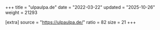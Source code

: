 +++
title = "ulpaulpa.de"
date = "2022-03-22"
updated = "2025-10-26"
weight = 21293

[extra]
source = "https://ulpaulpa.de/"
ratio = 82
size = 21
+++
